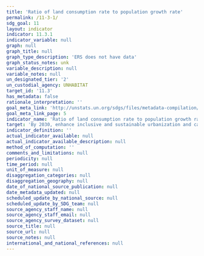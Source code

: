 ```yaml
---
title: 'Ratio of land consumption rate to population growth rate'
permalink: /11-3-1/
sdg_goal: 11
layout: indicator
indicator: 11.3.1
indicator_variable: null
graph: null
graph_title: null
graph_type_description: 'ERS does not have data'
graph_status_notes: unk
variable_description: null
variable_notes: null
un_designated_tier: '2'
un_custodial_agency: UNHABITAT
target_id: '11.3'
has_metadata: false
rationale_interpretation: ''
goal_meta_link: 'http://unstats.un.org/sdgs/files/metadata-compilation/Metadata-Goal-11.pdf'
goal_meta_link_page: 5
indicator_name: 'Ratio of land consumption rate to population growth rate'
target: 'By 2030, enhance inclusive and sustainable urbanization and capacity for participatory, integrated and sustainable human settlement planning and management in all countries.'
indicator_definition: ''
actual_indicator_available: null
actual_indicator_available_description: null
method_of_computation: ''
comments_and_limitations: null
periodicity: null
time_period: null
unit_of_measure: null
disaggregation_categories: null
disaggregation_geography: null
date_of_national_source_publication: null
date_metadata_updated: null
scheduled_update_by_national_source: null
scheduled_update_by_SDG_team: null
source_agency_staff_name: null
source_agency_staff_email: null
source_agency_survey_dataset: null
source_title: null
source_url: null
source_notes: null
international_and_national_references: null
---
```

